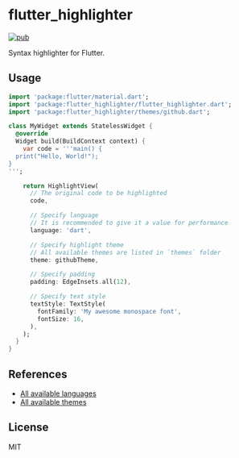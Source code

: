 # flutter_highlighter

[![pub](https://img.shields.io/pub/v/flutter_highlighter)](https://pub.dev/packages/flutter_highlighter)

Syntax highlighter for Flutter. <!-- https://git-touch.github.io/highlighter/ -->

## Usage

```dart
import 'package:flutter/material.dart';
import 'package:flutter_highlighter/flutter_highlighter.dart';
import 'package:flutter_highlighter/themes/github.dart';

class MyWidget extends StatelessWidget {
  @override
  Widget build(BuildContext context) {
    var code = '''main() {
  print("Hello, World!");
}
''';

    return HighlightView(
      // The original code to be highlighted
      code,

      // Specify language
      // It is recommended to give it a value for performance
      language: 'dart',

      // Specify highlight theme
      // All available themes are listed in `themes` folder
      theme: githubTheme,

      // Specify padding
      padding: EdgeInsets.all(12),

      // Specify text style
      textStyle: TextStyle(
        fontFamily: 'My awesome monospace font',
        fontSize: 16,
      ),
    );
  }
}
```

## References

- [All available languages](https://github.com/Purple-Graphite/highlight/tree/master/highlighter/lib/languages)
- [All available themes](https://github.com/Purple-Graphite/highlight/blob/master/flutter_highlighter/lib/themes)

## License

MIT
